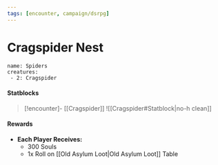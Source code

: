 ```yaml
---
tags: [encounter, campaign/dsrpg]
---
```


# Cragspider Nest

```encounter
name: Spiders
creatures:
 - 2: Cragspider
```

#### Statblocks

> [!encounter]- [[Cragspider]]
> ![[Cragspider#Statblock|no-h clean]]

#### Rewards
- **Each Player Receives:**
	- 300 Souls
	- 1x Roll on  [[Old Asylum Loot|Old Asylum Loot]] Table
